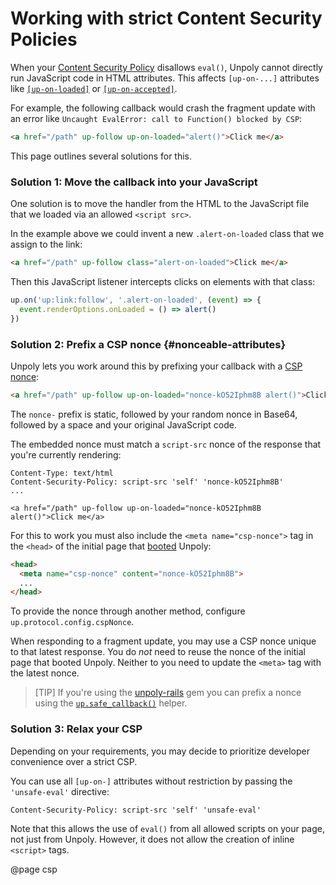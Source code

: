 Working with strict Content Security Policies
=============================================

When your [Content Security Policy](https://developer.mozilla.org/en-US/docs/Web/HTTP/CSP) disallows `eval()`, Unpoly cannot directly run JavaScript code in HTML attributes. This affects `[up-on-...]` attributes like [`[up-on-loaded]`](/a-up-follow#up-on-loaded) or [`[up-on-accepted]`](/a-up-layer-new#up-on-accepted).

For example, the following callback would crash the fragment update with an error like `Uncaught EvalError: call to Function() blocked by CSP`:

```html
<a href="/path" up-follow up-on-loaded="alert()">Click me</a>
```

This page outlines several solutions for this.


### Solution 1: Move the callback into your JavaScript

One solution is to move the handler from the HTML to the JavaScript file that we loaded via an allowed `<script src>`.

In the example above we could invent a new `.alert-on-loaded` class that we assign to the link:

```html
<a href="/path" up-follow class="alert-on-loaded">Click me</a>
```

Then this JavaScript listener intercepts clicks on elements with that class:

```javascript
up.on('up:link:follow', '.alert-on-loaded', (event) => {
  event.renderOptions.onLoaded = () => alert()
})
```


### Solution 2: Prefix a CSP nonce {#nonceable-attributes}

Unpoly lets you work around this by prefixing your callback with a [CSP nonce](https://content-security-policy.com/nonce/):

```html
<a href="/path" up-follow up-on-loaded="nonce-kO52Iphm8B alert()">Click me</a>
```

The `nonce-` prefix is static, followed by your random nonce in Base64, followed by a space and your original JavaScript code.

The embedded nonce must match a `script-src` nonce of the response that you're currently rendering:

```http
Content-Type: text/html
Content-Security-Policy: script-src 'self' 'nonce-kO52Iphm8B'
...

<a href="/path" up-follow up-on-loaded="nonce-kO52Iphm8B alert()">Click me</a>
```

For this to work you must also include the `<meta name="csp-nonce">` tag in the `<head>` of the initial page that [booted](/up.boot) Unpoly:

```html
<head>
  <meta name="csp-nonce" content="nonce-kO52Iphm8B">
  ...
</head>
```

To provide the nonce through another method, configure `up.protocol.config.cspNonce`.

When responding to a fragment update, you may use a CSP nonce unique to that latest response.
You do *not* need to reuse the nonce of the initial page that booted Unpoly.
Neither to you need to update the `<meta>` tag with the latest nonce.

> [TIP]
> If you're using the [unpoly-rails](https://github.com/unpoly/unpoly-rails) gem you can prefix a nonce
> using the [`up.safe_callback()`](https://github.com/unpoly/unpoly-rails#allowing-callbacks-with-a-strict-csp) helper.


### Solution 3: Relax your CSP

Depending on your requirements, you may decide to prioritize developer convenience over a strict CSP.

You can use all `[up-on-]` attributes without restriction by passing the `'unsafe-eval'` directive:

```http
Content-Security-Policy: script-src 'self' 'unsafe-eval'
```

Note that this allows the use of `eval()` from all allowed scripts on your page, not just from Unpoly. However, it does not allow the creation of inline `<script>` tags.

@page csp
